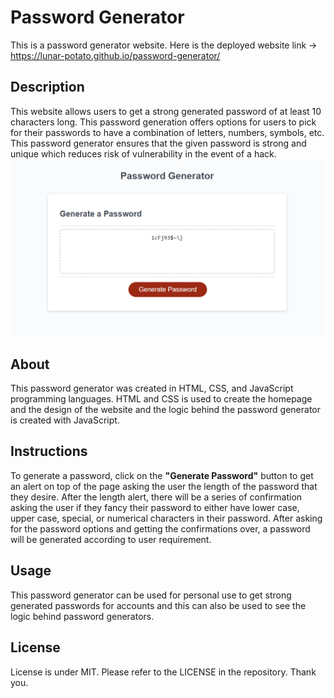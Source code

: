 # Password Generator
This is a password generator website. Here is the deployed website link → https://lunar-potato.github.io/password-generator/

## Description
This website allows users to get a strong generated password of at least 10 characters long. This password generation offers options for users
to pick for their passwords to have a combination of letters, numbers, symbols, etc. This password generator ensures that the given password is strong and unique which reduces
risk of vulnerability in the event of a hack.
![A screenshot of the password generator webpage](image.png)

## About
This password generator was created in HTML, CSS, and JavaScript programming languages. HTML and CSS is used to create the homepage and the design of the website and the logic behind
the password generator is created with JavaScript. 

## Instructions
To generate a password, click on the **"Generate Password"** button to get an alert on top of the page asking the user the length of the password that they desire. After the length alert, there will be a series of confirmation asking the user if they fancy their password to either have lower case, upper case, special, or numerical characters in their password. After asking for the password options and getting the confirmations over, a password will be generated according to user requirement.

## Usage
This password generator can be used for personal use to get strong generated passwords for accounts and this can also be used to see the logic behind password generators. 

## License 
License is under MIT. Please refer to the LICENSE in the repository. Thank you.
